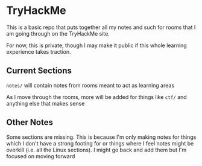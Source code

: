 # TryHackMe

This is a basic repo that puts together all my notes and such for rooms that I am going through on the TryHackMe site.

For now, this is private, though I may make it public if this whole learning experience takes traction.

## Current Sections

`notes/` will contain notes from rooms meant to act as learning areas

As I move through the rooms, more will be added for things like `ctf/` and anything else that makes sense

## Other Notes

Some sections are missing. This is because I'm only making notes for things which I don't have a strong footing for or things where I feel notes might be overkill (i.e. all the Linux sections). I might go back and add them but I'm focused on moving forward

